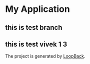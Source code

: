 # My Application
## this is test branch
## this is test vivek 1 3
The project is generated by [LoopBack](http://loopback.io).
